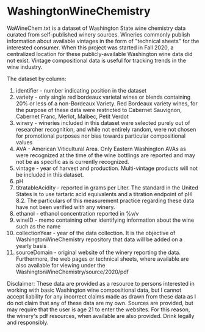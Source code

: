 # WashingtonWineChemistry
WaWineChem.txt is a dataset of Washington State wine chemistry data curated from self-published winery sources. Wineries commonly publish information about available vintages in the form of "technical sheets" for the interested consumer. When this project was started in Fall 2020, a centralized location for these publicly-available Washington wine data did not exist. Vintage compositional data is useful for tracking trends in the wine industry. 

The dataset by column:
1) identifier - number indicating position in the dataset
2) variety - only single red bordeaux varietal wines or blends containing 20% or less of a non-Bordeaux Variety. Red Bordeaux variety wines, for the purpose of these data were restricted to Cabernet Sauvignon, Cabernet Franc, Merlot, Malbec, Petit Verdot
3) winery - wineries included in this dataset were selected purely out of researcher recognition, and while not entirely random, were not chosen for promotional purposes nor bias towards particular compositional values
4) AVA - American Viticultural Area. Only Eastern Washington AVAs as were recognized at the time of the wine bottlings are reported and may not be as specific as is currently recognized.
5) vintage - year of harvest and production. Multi-vintage products will not be included in this dataset.
6) pH
7) titratableAcidity - reported in grams per Liter. The standard in the United States is to use tartaric acid equivalents and a titration endpoint of pH 8.2. The particulars of this measurement practice regarding these data have not been verified with any winery.
8) ethanol - ethanol concentration reported in %v/v
9) wineID - memo containing other identifying information about the wine such as the name
10) collectionYear - year of the data collection. It is the objective of WashingtonWineChemistry repository that data will be added on a yearly basis
11) sourceDomain - original website of the winery reporting the data. Furthermore, the web pages or technical sheets, where available are also available for viewing under the WashingtonWineChemistry/source/2020/pdf


Disclaimer: These data are provided as a resource to persons interested in working with basic Washington wine compositional data, but I cannot accept liability for any incorrect claims made as drawn from these data as I do not claim that any of these data are my own. Sources are provided, but may require that the user is age 21 to enter the websites. For this reason, the winery's pdf resources, when available are also provided. Drink legally and responsibly. 
